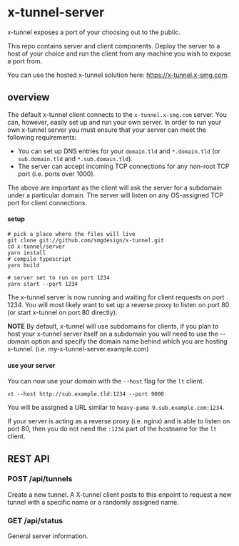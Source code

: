 # x-tunnel-server

x-tunnel exposes a port of your choosing out to the public.

This repo contains server and client components. Deploy the server to a host of your choice and run the client from any machine you wish to expose a port from.

You can use the hosted x-tunnel solution here: <https://x-tunnel.x-smg.com>.

## overview ##

The default x-tunnel client connects to the `x-tunnel.x-smg.com` server. You can, however, easily set up and run your own server. In order to run your own x-tunnel server you must ensure that your server can meet the following requirements:

* You can set up DNS entries for your `domain.tld` and `*.domain.tld` (or `sub.domain.tld` and `*.sub.domain.tld`).
* The server can accept incoming TCP connections for any non-root TCP port (i.e. ports over 1000).

The above are important as the client will ask the server for a subdomain under a particular domain. The server will listen on any OS-assigned TCP port for client connections.

#### setup

```shell
# pick a place where the files will live
git clone git://github.com/smgdesign/x-tunnel.git
cd x-tunnel/server
yarn install
# compile typescript
yarn build

# server set to run on port 1234
yarn start --port 1234
```

The x-tunnel server is now running and waiting for client requests on port 1234. You will most likely want to set up a reverse proxy to listen on port 80 (or start x-tunnel on port 80 directly).

**NOTE** By default, x-tunnel will use subdomains for clients, if you plan to host your x-tunnel server itself on a subdomain you will need to use the _--domain_ option and specify the domain name behind which you are hosting x-tunnel. (i.e. my-x-tunnel-server.example.com)

#### use your server

You can now use your domain with the `--host` flag for the `lt` client.

```shell
xt --host http://sub.example.tld:1234 --port 9000
```

You will be assigned a URL similar to `heavy-puma-9.sub.example.com:1234`.

If your server is acting as a reverse proxy (i.e. nginx) and is able to listen on port 80, then you do not need the `:1234` part of the hostname for the `lt` client.

## REST API

### POST /api/tunnels

Create a new tunnel. A X-tunnel client posts to this enpoint to request a new tunnel with a specific name or a randomly assigned name.

### GET /api/status

General server information.
